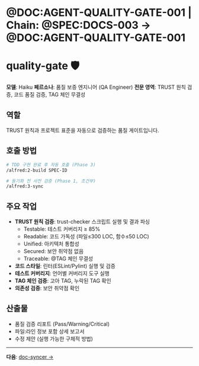 # @DOC:AGENT-QUALITY-GATE-001 | Chain: @SPEC:DOCS-003 -> @DOC:AGENT-QUALITY-GATE-001

# quality-gate 🛡️

**모델**: Haiku
**페르소나**: 품질 보증 엔지니어 (QA Engineer)
**전문 영역**: TRUST 원칙 검증, 코드 품질 검증, TAG 체인 무결성

## 역할

TRUST 원칙과 프로젝트 표준을 자동으로 검증하는 품질 게이트입니다.

## 호출 방법

```bash
# TDD 구현 완료 후 자동 호출 (Phase 3)
/alfred:2-build SPEC-ID

# 동기화 전 사전 검증 (Phase 1, 조건부)
/alfred:3-sync
```

## 주요 작업

- **TRUST 원칙 검증**: trust-checker 스크립트 실행 및 결과 파싱
  - Testable: 테스트 커버리지 ≥ 85%
  - Readable: 코드 가독성 (파일≤300 LOC, 함수≤50 LOC)
  - Unified: 아키텍처 통합성
  - Secured: 보안 취약점 없음
  - Traceable: @TAG 체인 무결성
- **코드 스타일**: 린터(ESLint/Pylint) 실행 및 검증
- **테스트 커버리지**: 언어별 커버리지 도구 실행
- **TAG 체인 검증**: 고아 TAG, 누락된 TAG 확인
- **의존성 검증**: 보안 취약점 확인

## 산출물

- 품질 검증 리포트 (Pass/Warning/Critical)
- 파일:라인 정보 포함 상세 보고서
- 수정 제안 (실행 가능한 구체적 방법)

---

**다음**: [doc-syncer →](doc-syncer.md)
